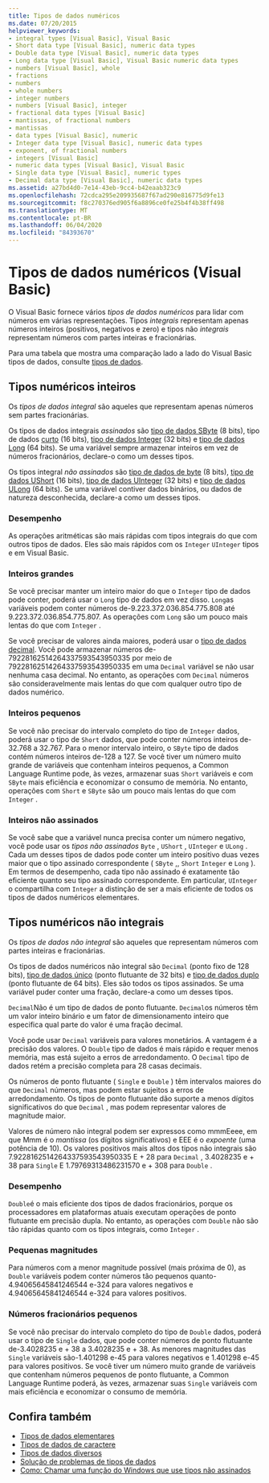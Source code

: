 ```yaml
---
title: Tipos de dados numéricos
ms.date: 07/20/2015
helpviewer_keywords:
- integral types [Visual Basic], Visual Basic
- Short data type [Visual Basic], numeric data types
- Double data type [Visual Basic], numeric data types
- Long data type [Visual Basic], Visual Basic numeric data types
- numbers [Visual Basic], whole
- fractions
- numbers
- whole numbers
- integer numbers
- numbers [Visual Basic], integer
- fractional data types [Visual Basic]
- mantissas, of fractional numbers
- mantissas
- data types [Visual Basic], numeric
- Integer data type [Visual Basic], numeric data types
- exponent, of fractional numbers
- integers [Visual Basic]
- numeric data types [Visual Basic], Visual Basic
- Single data type [Visual Basic], numeric types
- Decimal data type [Visual Basic], numeric data types
ms.assetid: a27bd4d0-7e14-43eb-9cc4-b42eaab323c9
ms.openlocfilehash: 72cdca295e209935687f67ad290e816775d9fe13
ms.sourcegitcommit: f8c270376ed905f6a8896ce0fe25b4f4b38ff498
ms.translationtype: MT
ms.contentlocale: pt-BR
ms.lasthandoff: 06/04/2020
ms.locfileid: "84393670"
---
```

# <a name="numeric-data-types-visual-basic"></a>Tipos de dados numéricos (Visual Basic)
O Visual Basic fornece vários *tipos de dados numéricos* para lidar com números em várias representações. Tipos *integrais* representam apenas números inteiros (positivos, negativos e zero) e tipos não *integrais* representam números com partes inteiras e fracionárias.  
  
 Para uma tabela que mostra uma comparação lado a lado do Visual Basic tipos de dados, consulte [tipos de dados](../../../language-reference/data-types/index.md).  
  
## <a name="integral-numeric-types"></a>Tipos numéricos inteiros  
 Os *tipos de dados integral* são aqueles que representam apenas números sem partes fracionárias.  
  
 Os tipos de dados integrais *assinados* são [tipo de dados SByte](../../../language-reference/data-types/sbyte-data-type.md) (8 bits), tipo de dados [curto](../../../language-reference/data-types/short-data-type.md) (16 bits), [tipo de dados Integer](../../../language-reference/data-types/integer-data-type.md) (32 bits) e [tipo de dados Long](../../../language-reference/data-types/long-data-type.md) (64 bits). Se uma variável sempre armazenar inteiros em vez de números fracionários, declare-o como um desses tipos.  
  
 Os tipos integral *não assinados* são [tipo de dados de byte](../../../language-reference/data-types/byte-data-type.md) (8 bits), [tipo de dados UShort](../../../language-reference/data-types/ushort-data-type.md) (16 bits), [tipo de dados UInteger](../../../language-reference/data-types/uinteger-data-type.md) (32 bits) e [tipo de dados ULong](../../../language-reference/data-types/ulong-data-type.md) (64 bits). Se uma variável contiver dados binários, ou dados de natureza desconhecida, declare-a como um desses tipos.  
  
### <a name="performance"></a>Desempenho  
 As operações aritméticas são mais rápidas com tipos integrais do que com outros tipos de dados. Eles são mais rápidos com os `Integer` `UInteger` tipos e em Visual Basic.  
  
### <a name="large-integers"></a>Inteiros grandes  
 Se você precisar manter um inteiro maior do que o `Integer` tipo de dados pode conter, poderá usar o `Long` tipo de dados em vez disso. `Long`as variáveis podem conter números de-9.223.372.036.854.775.808 até 9.223.372.036.854.775.807. As operações com `Long` são um pouco mais lentas do que com `Integer` .  
  
 Se você precisar de valores ainda maiores, poderá usar o [tipo de dados decimal](../../../language-reference/data-types/decimal-data-type.md). Você pode armazenar números de-79228162514264337593543950335 por meio de 79228162514264337593543950335 em uma `Decimal` variável se não usar nenhuma casa decimal. No entanto, as operações com `Decimal` números são consideravelmente mais lentas do que com qualquer outro tipo de dados numérico.  
  
### <a name="small-integers"></a>Inteiros pequenos  
 Se você não precisar do intervalo completo do tipo de `Integer` dados, poderá usar o tipo de `Short` dados, que pode conter números inteiros de-32.768 a 32.767. Para o menor intervalo inteiro, o `SByte` tipo de dados contém números inteiros de-128 a 127. Se você tiver um número muito grande de variáveis que contenham inteiros pequenos, a Common Language Runtime pode, às vezes, armazenar suas `Short` variáveis e com `SByte` mais eficiência e economizar o consumo de memória. No entanto, operações com `Short` e `SByte` são um pouco mais lentas do que com `Integer` .  
  
### <a name="unsigned-integers"></a>Inteiros não assinados  
 Se você sabe que a variável nunca precisa conter um número negativo, você pode usar os *tipos não assinados* `Byte` , `UShort` , `UInteger` e `ULong` . Cada um desses tipos de dados pode conter um inteiro positivo duas vezes maior que o tipo assinado correspondente ( `SByte` ,, `Short` `Integer` e `Long` ). Em termos de desempenho, cada tipo não assinado é exatamente tão eficiente quanto seu tipo assinado correspondente. Em particular, `UInteger` o compartilha com `Integer` a distinção de ser a mais eficiente de todos os tipos de dados numéricos elementares.  
  
## <a name="nonintegral-numeric-types"></a>Tipos numéricos não integrais  
 Os *tipos de dados não integral* são aqueles que representam números com partes inteiras e fracionárias.  
  
 Os tipos de dados numéricos não integral são `Decimal` (ponto fixo de 128 bits), [tipo de dados único](../../../language-reference/data-types/single-data-type.md) (ponto flutuante de 32 bits) e [tipo de dados duplo](../../../language-reference/data-types/double-data-type.md) (ponto flutuante de 64 bits). Eles são todos os tipos assinados. Se uma variável puder conter uma fração, declare-a como um desses tipos.  
  
 `Decimal`Não é um tipo de dados de ponto flutuante. `Decimal`os números têm um valor inteiro binário e um fator de dimensionamento inteiro que especifica qual parte do valor é uma fração decimal.  
  
 Você pode usar `Decimal` variáveis para valores monetários. A vantagem é a precisão dos valores. O `Double` tipo de dados é mais rápido e requer menos memória, mas está sujeito a erros de arredondamento. O `Decimal` tipo de dados retém a precisão completa para 28 casas decimais.  
  
 Os números de ponto flutuante ( `Single` e `Double` ) têm intervalos maiores do que `Decimal` números, mas podem estar sujeitos a erros de arredondamento. Os tipos de ponto flutuante dão suporte a menos dígitos significativos do que `Decimal` , mas podem representar valores de magnitude maior.  
  
 Valores de número não integral podem ser expressos como mmmEeee, em que Mmm é o *mantissa* (os dígitos significativos) e EEE é o *expoente* (uma potência de 10). Os valores positivos mais altos dos tipos não integrais são 7.9228162514264337593543950335 E + 28 para `Decimal` , 3.4028235 e + 38 para `Single` E 1.79769313486231570 e + 308 para `Double` .  
  
### <a name="performance"></a>Desempenho  
 `Double`é o mais eficiente dos tipos de dados fracionários, porque os processadores em plataformas atuais executam operações de ponto flutuante em precisão dupla. No entanto, as operações com `Double` não são tão rápidas quanto com os tipos integrais, como `Integer` .  
  
### <a name="small-magnitudes"></a>Pequenas magnitudes  
 Para números com a menor magnitude possível (mais próxima de 0), as `Double` variáveis podem conter números tão pequenos quanto-4.94065645841246544 e-324 para valores negativos e 4.94065645841246544 e-324 para valores positivos.  
  
### <a name="small-fractional-numbers"></a>Números fracionários pequenos  
 Se você não precisar do intervalo completo do tipo de `Double` dados, poderá usar o tipo de `Single` dados, que pode conter números de ponto flutuante de-3.4028235 e + 38 a 3.4028235 e + 38. As menores magnitudes das `Single` variáveis são-1.401298 e-45 para valores negativos e 1.401298 e-45 para valores positivos. Se você tiver um número muito grande de variáveis que contenham números pequenos de ponto flutuante, a Common Language Runtime poderá, às vezes, armazenar suas `Single` variáveis com mais eficiência e economizar o consumo de memória.  
  
## <a name="see-also"></a>Confira também

- [Tipos de dados elementares](elementary-data-types.md)
- [Tipos de dados de caractere](character-data-types.md)
- [Tipos de dados diversos](miscellaneous-data-types.md)
- [Solução de problemas de tipos de dados](troubleshooting-data-types.md)
- [Como: Chamar uma função do Windows que use tipos não assinados](../../com-interop/how-to-call-a-windows-function-that-takes-unsigned-types.md)
